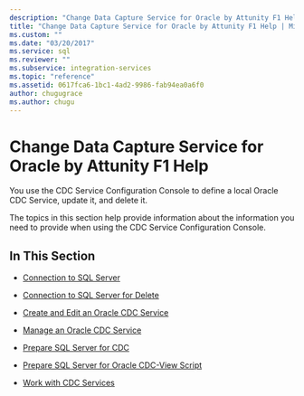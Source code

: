 ```yaml
---
description: "Change Data Capture Service for Oracle by Attunity F1 Help"
title: "Change Data Capture Service for Oracle by Attunity F1 Help | Microsoft Docs"
ms.custom: ""
ms.date: "03/20/2017"
ms.service: sql
ms.reviewer: ""
ms.subservice: integration-services
ms.topic: "reference"
ms.assetid: 0617fca6-1bc1-4ad2-9986-fab94ea0a6f0
author: chugugrace
ms.author: chugu
---
```

# Change Data Capture Service for Oracle by Attunity F1 Help

  You use the CDC Service Configuration Console to define a local Oracle CDC Service, update it, and delete it.  
  
 The topics in this section help provide information about the information you need to provide when using the CDC Service Configuration Console.  
  
## In This Section  
  
-   [Connection to SQL Server](../../integration-services/change-data-capture/connection-to-sql-server.md)  
  
-   [Connection to SQL Server for Delete](../../integration-services/change-data-capture/connection-to-sql-server-for-delete.md)  
  
-   [Create and Edit an Oracle CDC Service](../../integration-services/change-data-capture/create-and-edit-an-oracle-cdc-service.md)  
  
-   [Manage an Oracle CDC Service](../../integration-services/change-data-capture/manage-an-oracle-cdc-service.md)  
  
-   [Prepare SQL Server for CDC](../../integration-services/change-data-capture/prepare-sql-server-for-cdc.md)  
  
-   [Prepare SQL Server for Oracle CDC-View Script](../../integration-services/change-data-capture/prepare-sql-server-for-oracle-cdc-view-script.md)  
  
-   [Work with CDC Services](../../integration-services/change-data-capture/work-with-cdc-services.md)  
  
  
